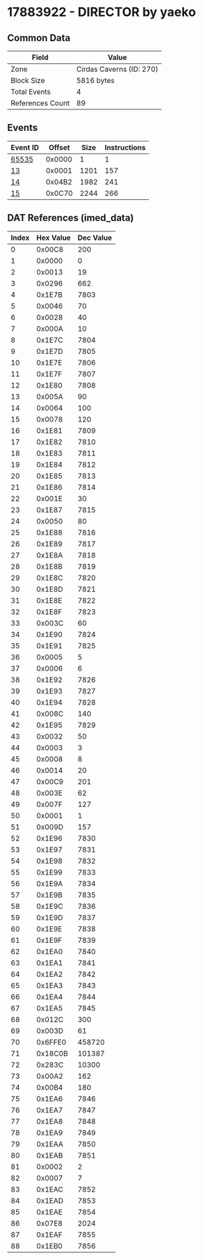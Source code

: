 # 17883922 - DIRECTOR by yaeko

## Common Data

| Field            | Value                    |
|------------------|--------------------------|
| Zone             | Cirdas Caverns (ID: 270) |
| Block Size       | 5816 bytes               |
| Total Events     | 4                        |
| References Count | 89                       |

## Events

| Event ID            | Offset   |   Size |   Instructions |
|---------------------|----------|--------|----------------|
| [65535](./65535.md) | 0x0000   |      1 |              1 |
| [13](./13.md)       | 0x0001   |   1201 |            157 |
| [14](./14.md)       | 0x04B2   |   1982 |            241 |
| [15](./15.md)       | 0x0C70   |   2244 |            266 |

## DAT References (imed_data)

|   Index | Hex Value   |   Dec Value |
|---------|-------------|-------------|
|       0 | 0x00C8      |         200 |
|       1 | 0x0000      |           0 |
|       2 | 0x0013      |          19 |
|       3 | 0x0296      |         662 |
|       4 | 0x1E7B      |        7803 |
|       5 | 0x0046      |          70 |
|       6 | 0x0028      |          40 |
|       7 | 0x000A      |          10 |
|       8 | 0x1E7C      |        7804 |
|       9 | 0x1E7D      |        7805 |
|      10 | 0x1E7E      |        7806 |
|      11 | 0x1E7F      |        7807 |
|      12 | 0x1E80      |        7808 |
|      13 | 0x005A      |          90 |
|      14 | 0x0064      |         100 |
|      15 | 0x0078      |         120 |
|      16 | 0x1E81      |        7809 |
|      17 | 0x1E82      |        7810 |
|      18 | 0x1E83      |        7811 |
|      19 | 0x1E84      |        7812 |
|      20 | 0x1E85      |        7813 |
|      21 | 0x1E86      |        7814 |
|      22 | 0x001E      |          30 |
|      23 | 0x1E87      |        7815 |
|      24 | 0x0050      |          80 |
|      25 | 0x1E88      |        7816 |
|      26 | 0x1E89      |        7817 |
|      27 | 0x1E8A      |        7818 |
|      28 | 0x1E8B      |        7819 |
|      29 | 0x1E8C      |        7820 |
|      30 | 0x1E8D      |        7821 |
|      31 | 0x1E8E      |        7822 |
|      32 | 0x1E8F      |        7823 |
|      33 | 0x003C      |          60 |
|      34 | 0x1E90      |        7824 |
|      35 | 0x1E91      |        7825 |
|      36 | 0x0005      |           5 |
|      37 | 0x0006      |           6 |
|      38 | 0x1E92      |        7826 |
|      39 | 0x1E93      |        7827 |
|      40 | 0x1E94      |        7828 |
|      41 | 0x008C      |         140 |
|      42 | 0x1E95      |        7829 |
|      43 | 0x0032      |          50 |
|      44 | 0x0003      |           3 |
|      45 | 0x0008      |           8 |
|      46 | 0x0014      |          20 |
|      47 | 0x00C9      |         201 |
|      48 | 0x003E      |          62 |
|      49 | 0x007F      |         127 |
|      50 | 0x0001      |           1 |
|      51 | 0x009D      |         157 |
|      52 | 0x1E96      |        7830 |
|      53 | 0x1E97      |        7831 |
|      54 | 0x1E98      |        7832 |
|      55 | 0x1E99      |        7833 |
|      56 | 0x1E9A      |        7834 |
|      57 | 0x1E9B      |        7835 |
|      58 | 0x1E9C      |        7836 |
|      59 | 0x1E9D      |        7837 |
|      60 | 0x1E9E      |        7838 |
|      61 | 0x1E9F      |        7839 |
|      62 | 0x1EA0      |        7840 |
|      63 | 0x1EA1      |        7841 |
|      64 | 0x1EA2      |        7842 |
|      65 | 0x1EA3      |        7843 |
|      66 | 0x1EA4      |        7844 |
|      67 | 0x1EA5      |        7845 |
|      68 | 0x012C      |         300 |
|      69 | 0x003D      |          61 |
|      70 | 0x6FFE0     |      458720 |
|      71 | 0x18C0B     |      101387 |
|      72 | 0x283C      |       10300 |
|      73 | 0x00A2      |         162 |
|      74 | 0x00B4      |         180 |
|      75 | 0x1EA6      |        7846 |
|      76 | 0x1EA7      |        7847 |
|      77 | 0x1EA8      |        7848 |
|      78 | 0x1EA9      |        7849 |
|      79 | 0x1EAA      |        7850 |
|      80 | 0x1EAB      |        7851 |
|      81 | 0x0002      |           2 |
|      82 | 0x0007      |           7 |
|      83 | 0x1EAC      |        7852 |
|      84 | 0x1EAD      |        7853 |
|      85 | 0x1EAE      |        7854 |
|      86 | 0x07E8      |        2024 |
|      87 | 0x1EAF      |        7855 |
|      88 | 0x1EB0      |        7856 |
